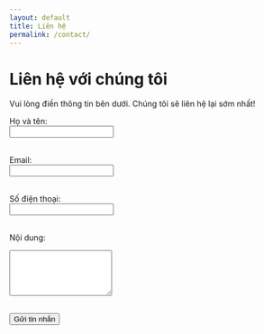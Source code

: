 ```yaml
---
layout: default
title: Liên hệ
permalink: /contact/
---
```


# Liên hệ với chúng tôi

Vui lòng điền thông tin bên dưới. Chúng tôi sẽ liên hệ lại sớm nhất!

<form action="https://formsubmit.co/ha.hoangthi@gmail.com" method="POST">

  <label for="name">Họ và tên:</label><br>
  <input type="text" id="name" name="name" required><br><br>

  <label for="email">Email:</label><br>
  <input type="email" id="email" name="email" required><br><br>

  <label for="phone">Số điện thoại:</label><br>
  <input type="text" id="phone" name="phone"><br><br>

  <label for="message">Nội dung:</label><br>
  <textarea id="message" name="message" rows="5" required></textarea><br><br>

  <input type="hidden" name="_captcha" value="false">
  <input type="hidden" name="_next" value="https://codenow.github.io/thank-you.html">

  <button type="submit">Gửi tin nhắn</button>

</form>
